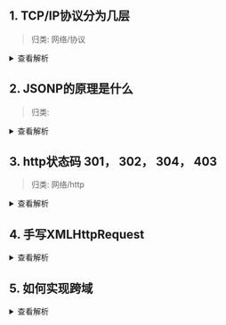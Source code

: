 ## 1. TCP/IP协议分为几层

> 归类: 网络/协议

<details>
<summary>查看解析</summary>
![](https://uploadfiles.nowcoder.com/images/20190925/320259883_1569384380407_67FEAF11EC1344501BA0194741AF7E49)
</details>

## 2. JSONP的原理是什么

> 归类: 

<details>
<summary>查看解析</summary>
浏览器有同源策略，但是script标签的src属性不会被同源策略所约束，可以获取任意服务器上的脚本并且执行

> jsonp通过插入script标签的方式来实现跨域，参数只能通过url传入，仅可以支持get请求

步骤

* 创建callback方法
* 插入script标签
* 后台接受到请求，解析前端传过去的callback方法，返回该方法的调用，并且数据作为参数传入该方法
* 前台执行服务端返回的方法调用

</details>

## 3. http状态码 301， 302， 304， 403

> 归类: 网络/http

<details>
<summary>查看解析</summary>

> 2xx

这个系列的状态码都表示请求被正常处理了

> 200 OK

表示客户端发来的请求被正常处理了，这种情况一般是最“好”的结果

> 204 No Content

表示服务器已成功处理请求，但是没有任何实体返回，页面不更新。一般用于客户端单方向向服务器发送信息

> 206 Partical Content
表示客户端进行了[范围请求](#rangeRequest),而服务器成功执行了这个请求

> 3xx重定向

这个系列表示浏览器需要执行某些特殊的处理以正常处理请求

> 301 Moved Permantly

永久性重定向，表示请求的资源已被分配了新的url，以后使用该资源时应该使用现在给的url（以报文首部的location字段里给出来了）

> 302 Not Found

临时性重定向，希望用户本次能够使用新的url访问

> 303 See Other

基本功能和302一致。但是明确向用户表示需要用GET方法获得资源

> 当301,302,303系列状态码发回时，几乎所有的浏览器都会把post改成GET，并且删除报文内的主体，之后请求会自动再次发送。当然这么做是有违标准的，但大家都会这么做

> 304 Not Modified

表示客户端发送了附带条件的请求，服务器端找到了资源但是并未符合相应的条件

> 307 Temporary Redirect

临时重定向，与302功能相似

> 4xx 客户端错误

该系列错误表示客户端是错误发生所在

> 400 Bad Request

表示请求报文中存在语法错误。当错误发生时，需要修改内容并再次发送请求。

> 401 Unauthorized

表示需要经过验证，若之前已经验证过了，则表示验证失败

> 403 Forbidden

表示请求资源的访问被拒接了，服务器可以不给出理由，如果有理由，则可以在实体的主体部分中看到

> 404 Not Found

服务器上没有请求的资源

> 5xx服务器错误

表示错误出在服务器上

> 500 Internet Server Error

表示服务器在执行请求时发生了错误，也有可能时bug或者临时的故障

> 503 Service Unavilable

表示服务器暂时超负载或者停机维护，无法处理请求

</details>

## 4. 手写XMLHttpRequest

<details>
<summary>查看解析</summary>

```
var xhr = new XMLHttpRequest()
xhr.onreadystatechange = function() {
    if(xhr.readyState === 4 && xhr.status === 200) {
        alert(xhr.responseText)
    }
}
xhr.open("GET", "/api", false)
xhr.send(null)
```

其中xhr.readyState是浏览器判断请求过程各个阶段的，xhr.status是http协议中规定的不同结果的返回状态说明（http状态码）

readyState

* 0 -代理被创建，但尚未调用 open() 方法。
* 1 -open() 方法已经被调用。
* 2 -send() 方法已经被调用，并且头部和状态已经可获得。
* 3 -下载中， responseText 属性已经包含部分数据。
* 4 -下载操作已完成

</details>

## 5. 如何实现跨域

<details>
<summary>查看解析</summary>
浏览器中有同源策略，即在一个域下的页面中，无法通过Ajax获取到其他域的接口，url的

* 协议
* 域名
* 端口

不同均可以视作跨域

但是html中的几个标签可以条比同源策略，script标签，img标签和link标签，这三个标签可以加载其他域的资源，不受同源策略限制

因此有如下应用

* img用作打点
* CDN
* JSONP

解决跨域的方法有

* JSONP
* http header（在服务端设置返回的http头），而且这个方法比JSONP方便


```
response.setHeader("Access-Control-Allow-Origin", "http://m.juejin.com/");  // 第二个参数填写允许跨域的域名称，不建议直接写 "*"
response.setHeader("Access-Control-Allow-Headers", "X-Requested-With");
response.setHeader("Access-Control-Allow-Methods", "PUT,POST,GET,DELETE,OPTIONS");

// 接收跨域的cookie
response.setHeader("Access-Control-Allow-Credentials", "true");
```

</details>




